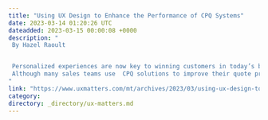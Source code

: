 ```yaml
---
title: "Using UX Design to Enhance the Performance of CPQ Systems"
date: 2023-03-14 01:20:26 UTC
dateadded: 2023-03-15 00:00:08 +0000
description: "
 By Hazel Raoult 


 Personalized experiences are now key to winning customers in today’s business world. Sales professionals must tailor their strategies and leverage their tools to meet  customers’ requirements and successfully close deals. Many sales teams use CPQ software tools to generate accurate quotes and manage the complex pricing of products or services. 
 Although many sales teams use  CPQ solutions to improve their quote process, many of these systems  have unfriendly user interfaces that prevent team’s taking full advantage of these intelligent systems. We all know how critical the user experience is to the success of a platform or application. In fact, the user experience is one of the top factors that impact customers’ buying decisions. Did you know that 80% of customers revealed that they are willing to pay extra for a better user experience? No wonder business leaders from all over the world believe their user experience is one of the competitive differentiators for the brand. Read More 
"
link: "https://www.uxmatters.com/mt/archives/2023/03/using-ux-design-to-enhance-the-performance-of-cpq-systems.php"
category:
directory: _directory/ux-matters.md
---
```

